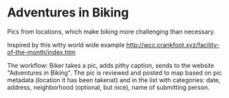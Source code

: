 # Adventures in Biking
Pics from locations, which make biking more challenging than necessary.

Inspired by this witty world wide example http://wcc.crankfoot.xyz/facility-of-the-month/index.htm

The workflow: Biker takes a pic, adds pithy caption, sends to the website "Adventures in Biking". The pic is reviewed and posted to map based on pic metadata (location it has been takenat) and in the list with categories: date, address, neighborhood (optional, but nice), name of submitting person.
